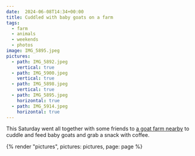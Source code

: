 ```yaml
---
date:  2024-06-08T14:34+00:00
title: Cuddled with baby goats on a farm
tags:
  - farm
  - animals
  - weekends
  - photos
image: IMG_5895.jpeg
pictures:
  - path: IMG_5892.jpeg
    vertical: true
  - path: IMG_5900.jpeg
    vertical: true
  - path: IMG_5898.jpeg
    vertical: true
  - path: IMG_5895.jpeg
    horizontal: true
  - path: IMG_5914.jpeg
    horizontal: true
---
```


This Saturday went all together with some friends to [a goat farm nearby](https://www.openstreetmap.org/#map=19/52.31299/4.82459) to cuddle and feed baby goats and grab a snack with coffee.

{% render "pictures", pictures: pictures, page: page %}
